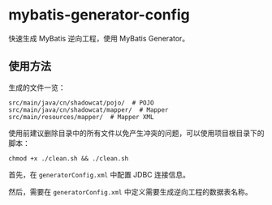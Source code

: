 # mybatis-generator-config

快速生成 MyBatis 逆向工程，使用 MyBatis Generator。

## 使用方法

生成的文件一览：

```
src/main/java/cn/shadowcat/pojo/  # POJO
src/main/java/cn/shadowcat/mapper/  # Mapper
src/main/resources/mapper/  # Mapper XML
```

使用前建议删除目录中的所有文件以免产生冲突的问题，可以使用项目根目录下的脚本：

```
chmod +x ./clean.sh && ./clean.sh
```

首先，在 `generatorConfig.xml` 中配置 JDBC 连接信息。

然后，需要在 `generatorConfig.xml` 中定义需要生成逆向工程的数据表名称。
